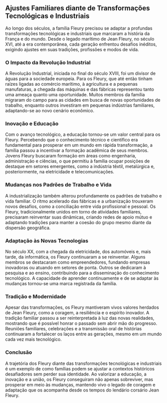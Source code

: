 ## Ajustes Familiares diante de Transformações Tecnológicas e Industriais

Ao longo dos séculos, a família Fleury precisou se adaptar a profundas transformações tecnológicas e industriais que marcaram a história da França e do mundo. Desde o legado marítimo de Jean Fleury, no século XVI, até a era contemporânea, cada geração enfrentou desafios inéditos, exigindo ajustes em suas tradições, profissões e modos de vida.

### O Impacto da Revolução Industrial

A Revolução Industrial, iniciada no final do século XVIII, foi um divisor de águas para a sociedade europeia. Para os Fleury, que até então tinham raízes ligadas ao comércio marítimo, à agricultura e a pequenas manufaturas, a chegada das máquinas e das fábricas representou tanto uma ameaça quanto uma oportunidade. Muitos membros da família migraram do campo para as cidades em busca de novas oportunidades de trabalho, enquanto outros investiram em pequenas indústrias familiares, adaptando-se ao novo cenário econômico.

### Inovação e Educação

Com o avanço tecnológico, a educação tornou-se um valor central para os Fleury. Percebendo que o conhecimento técnico e científico era fundamental para prosperar em um mundo em rápida transformação, a família passou a incentivar a formação acadêmica de seus membros. Jovens Fleury buscaram formação em áreas como engenharia, administração e ciências, o que permitiu à família ocupar posições de destaque em setores emergentes, como a indústria têxtil, metalúrgica e, posteriormente, na eletricidade e telecomunicações.

### Mudanças nos Padrões de Trabalho e Vida

A industrialização também alterou profundamente os padrões de trabalho e vida familiar. O ritmo acelerado das fábricas e a urbanização trouxeram novos desafios, como a conciliação entre vida profissional e pessoal. Os Fleury, tradicionalmente unidos em torno de atividades familiares, precisaram reinventar suas dinâmicas, criando redes de apoio mútuo e adaptando tradições para manter a coesão do grupo mesmo diante da dispersão geográfica.

### Adaptação às Novas Tecnologias

No século XX, com a chegada da eletricidade, dos automóveis e, mais tarde, da informática, os Fleury continuaram a se reinventar. Alguns membros se destacaram como empreendedores, fundando empresas inovadoras ou atuando em setores de ponta. Outros se dedicaram à pesquisa e ao ensino, contribuindo para a disseminação do conhecimento tecnológico. A capacidade de aprender continuamente e de se adaptar às mudanças tornou-se uma marca registrada da família.

### Tradição e Modernidade

Apesar das transformações, os Fleury mantiveram vivos valores herdados de Jean Fleury, como a coragem, a resiliência e o espírito inovador. A tradição familiar passou a ser reinterpretada à luz das novas realidades, mostrando que é possível honrar o passado sem abrir mão do progresso. Reuniões familiares, celebrações e a transmissão oral de histórias continuaram a fortalecer os laços entre as gerações, mesmo em um mundo cada vez mais tecnológico.

### Conclusão

A trajetória dos Fleury diante das transformações tecnológicas e industriais é um exemplo de como famílias podem se ajustar a contextos históricos desafiadores sem perder sua identidade. Ao valorizar a educação, a inovação e a união, os Fleury conseguiram não apenas sobreviver, mas prosperar em meio às mudanças, mantendo vivo o legado de coragem e adaptação que os acompanha desde os tempos do lendário corsário Jean Fleury.